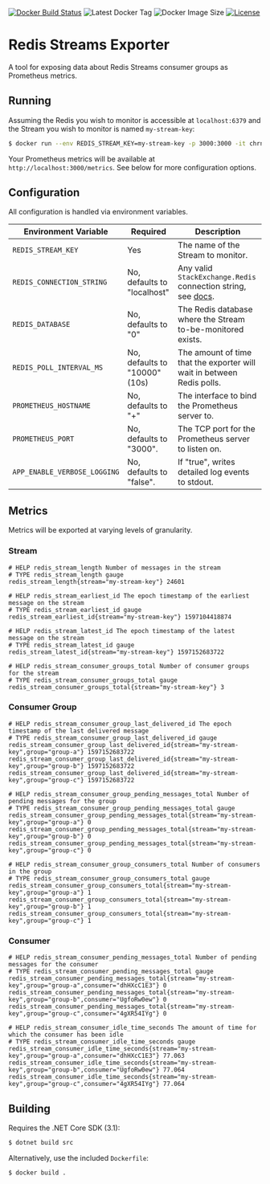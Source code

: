 [![Docker Build Status](https://github.com/chrnola/redis-streams-monitor/workflows/Docker/badge.svg)](https://github.com/chrnola/redis-streams-exporter/actions?query=workflow%3ADocker)
![Latest Docker Tag](https://img.shields.io/docker/v/chrnola/redis-streams-exporter?sort=semver)
![Docker Image Size](https://img.shields.io/docker/image-size/chrnola/redis-streams-exporter?sort=semver)
[![License](https://img.shields.io/github/license/chrnola/redis-streams-exporter)](https://github.com/chrnola/redis-streams-exporter/blob/canon/LICENSE)

# Redis Streams Exporter

A tool for exposing data about Redis Streams consumer groups as Prometheus metrics.

## Running

Assuming the Redis you wish to monitor is accessible at `localhost:6379` and the Stream you wish to monitor is named `my-stream-key`:

```bash
$ docker run --env REDIS_STREAM_KEY=my-stream-key -p 3000:3000 -it chrnola/redis-streams-exporter:latest
```

Your Prometheus metrics will be available at `http://localhost:3000/metrics`.
See below for more configuration options.

## Configuration

All configuration is handled via environment variables.

| Environment Variable | Required | Description |
| --- | --- | --- |
| `REDIS_STREAM_KEY` | Yes | The name of the Stream to monitor. |
| `REDIS_CONNECTION_STRING` | No, defaults to "localhost" | Any valid `StackExchange.Redis` connection string, see [docs](https://stackexchange.github.io/StackExchange.Redis/Configuration.html#basic-configuration-strings). |
| `REDIS_DATABASE` | No, defaults to "0" | The Redis database where the Stream to-be-monitored exists. |
| `REDIS_POLL_INTERVAL_MS` | No, defaults to "10000" (10s) | The amount of time that the exporter will wait in between Redis polls. |
| `PROMETHEUS_HOSTNAME` | No, defaults to "+" | The interface to bind the Prometheus server to. |
| `PROMETHEUS_PORT` | No, defaults to "3000". | The TCP port for the Prometheus server to listen on. |
| `APP_ENABLE_VERBOSE_LOGGING` | No, defaults to "false". | If "true", writes detailed log events to stdout. |

## Metrics

Metrics will be exported at varying levels of granularity.

### Stream

```
# HELP redis_stream_length Number of messages in the stream
# TYPE redis_stream_length gauge
redis_stream_length{stream="my-stream-key"} 24601

# HELP redis_stream_earliest_id The epoch timestamp of the earliest message on the stream
# TYPE redis_stream_earliest_id gauge
redis_stream_earliest_id{stream="my-stream-key"} 1597104418874

# HELP redis_stream_latest_id The epoch timestamp of the latest message on the stream
# TYPE redis_stream_latest_id gauge
redis_stream_latest_id{stream="my-stream-key"} 1597152683722

# HELP redis_stream_consumer_groups_total Number of consumer groups for the stream
# TYPE redis_stream_consumer_groups_total gauge
redis_stream_consumer_groups_total{stream="my-stream-key"} 3
```

### Consumer Group
```
# HELP redis_stream_consumer_group_last_delivered_id The epoch timestamp of the last delivered message
# TYPE redis_stream_consumer_group_last_delivered_id gauge
redis_stream_consumer_group_last_delivered_id{stream="my-stream-key",group="group-a"} 1597152683722
redis_stream_consumer_group_last_delivered_id{stream="my-stream-key",group="group-b"} 1597152683722
redis_stream_consumer_group_last_delivered_id{stream="my-stream-key",group="group-c"} 1597152683722

# HELP redis_stream_consumer_group_pending_messages_total Number of pending messages for the group
# TYPE redis_stream_consumer_group_pending_messages_total gauge
redis_stream_consumer_group_pending_messages_total{stream="my-stream-key",group="group-a"} 0
redis_stream_consumer_group_pending_messages_total{stream="my-stream-key",group="group-b"} 0
redis_stream_consumer_group_pending_messages_total{stream="my-stream-key",group="group-c"} 0

# HELP redis_stream_consumer_group_consumers_total Number of consumers in the group
# TYPE redis_stream_consumer_group_consumers_total gauge
redis_stream_consumer_group_consumers_total{stream="my-stream-key",group="group-a"} 1
redis_stream_consumer_group_consumers_total{stream="my-stream-key",group="group-b"} 1
redis_stream_consumer_group_consumers_total{stream="my-stream-key",group="group-c"} 1
```

### Consumer
```
# HELP redis_stream_consumer_pending_messages_total Number of pending messages for the consumer
# TYPE redis_stream_consumer_pending_messages_total gauge
redis_stream_consumer_pending_messages_total{stream="my-stream-key",group="group-a",consumer="dhHXcC1E3"} 0
redis_stream_consumer_pending_messages_total{stream="my-stream-key",group="group-b",consumer="UgfoRw0ew"} 0
redis_stream_consumer_pending_messages_total{stream="my-stream-key",group="group-c",consumer="4gXR54IYg"} 0

# HELP redis_stream_consumer_idle_time_seconds The amount of time for which the consumer has been idle
# TYPE redis_stream_consumer_idle_time_seconds gauge
redis_stream_consumer_idle_time_seconds{stream="my-stream-key",group="group-a",consumer="dhHXcC1E3"} 77.063
redis_stream_consumer_idle_time_seconds{stream="my-stream-key",group="group-b",consumer="UgfoRw0ew"} 77.064
redis_stream_consumer_idle_time_seconds{stream="my-stream-key",group="group-c",consumer="4gXR54IYg"} 77.064
```

## Building

Requires the .NET Core SDK (3.1):
```bash
$ dotnet build src
```

Alternatively, use the included `Dockerfile`:
```bash
$ docker build .
```

